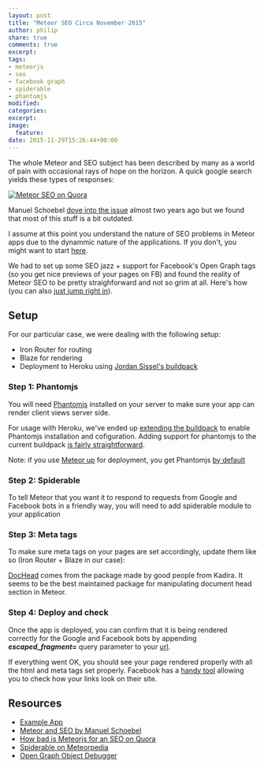 ```yaml
---
layout: post
title: "Meteor SEO Circa November 2015"
author: philip
share: true
comments: true
excerpt:
tags:
- meteorjs
- seo
- facebook graph
- spiderable
- phantomjs
modified:
categories: 
excerpt:
image:
  feature:
date: 2015-11-29T15:26:44+00:00
---
```


The whole Meteor and SEO subject has been described by many as a world of pain with occasional rays of hope on the horizon. A quick google search yields these types of responses:    

[![Meteor SEO on Quora]({{site.url}}/images/howbadismeteorwithseo.png)](https://www.quora.com/How-bad-is-MeteorJS-for-an-SEO)

Manuel Schoebel [dove into the issue](http://www.manuel-schoebel.com/blog/meteor-and-seo) almost two years ago but we found that most of this stuff is a bit outdated.

I assume at this point you understand the nature of SEO problems in Meteor apps due to the dynammic nature of the applications. If you don't, you might want to start [here](https://www.quora.com/How-bad-is-MeteorJS-for-an-SEO). 

We had to set up some SEO jazz + support for Facebook's Open Graph tags (so you get nice previews of your pages on FB) and found the reality of Meteor SEO to be pretty straighforward and not so grim at all. Here's how (you can also [just jump right in](https://github.com/thebakeryio/meteor-seo-heroku)).

## Setup

For our particular case, we were dealing with the following setup:

- Iron Router for routing
- Blaze for rendering
- Deployment to Heroku using [Jordan Sissel's buildpack](https://github.com/jordansissel/heroku-buildpack-meteor)

### Step 1: Phantomjs

You will need [Phantomjs](http://phantomjs.org/) installed on your server to make sure your app can render client views server side.

For usage with Heroku, we've ended up [extending the buildpack](https://github.com/thebakeryio/heroku-buildpack-meteor/tree/feature/phantomjs) to enable Phantomjs installation and cofiguration. Adding support for phantomjs to the current buildpack [is fairly straightforward](https://github.com/jordansissel/heroku-buildpack-meteor/pull/42/files).

Note: if you use [Meteor up](https://github.com/kadirahq/meteor-up) for deployment, you get Phantomjs [by default](https://github.com/kadirahq/meteor-up/blob/master/example/mup.json#L23)

### Step 2: Spiderable

To tell Meteor that you want it to respond to requests from Google and Facebook bots in a friendly way, you will need to add spiderable module to your application

<script src="https://gist.github.com/callmephilip/65b13f4ae6fe85f635e3.js"></script>

### Step 3: Meta tags

To make sure meta tags on your pages are set accordingly, update them like so (Iron Router + Blaze in our case):

<script src="https://gist.github.com/callmephilip/dde598a163f6763d59cf.js"></script>

[DocHead](https://github.com/kadirahq/meteor-dochead) comes from the package made by good people from Kadira. It seems to be the best maintained package for manipulating document head section in Meteor.

### Step 4: Deploy and check

Once the app is deployed, you can confirm that it is being rendered correctly for the Google and Facebook bots by appending **_escaped_fragment_=** query parameter to your [url](https://meteor-heroku-seo.herokuapp.com/?_escaped_fragment_). 

If everything went OK, you should see your page rendered properly with all the html and meta tags set properly. Facebook has a [handy tool](https://developers.facebook.com/tools/debug/og/object/) allowing you to check how your links look on their site.

## Resources
- [Example App](https://github.com/thebakeryio/meteor-seo-heroku)
- [Meteor and SEO by Manuel Schoebel](http://www.manuel-schoebel.com/blog/meteor-and-seo)
- [How bad is Meteorjs for an SEO on Quora](https://www.quora.com/How-bad-is-MeteorJS-for-an-SEO)
- [Spiderable on Meteorpedia](http://www.meteorpedia.com/read/spiderable/)
- [Open Graph Object Debugger](https://developers.facebook.com/tools/debug/og/object/)